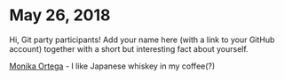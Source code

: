 # May 26, 2018

Hi, Git party participants! Add your name here (with a link to your GitHub account) together with a short but interesting fact about yourself.

[Monika Ortega](https://github.com/akinomagetro) - I like Japanese whiskey in my coffee(?)

